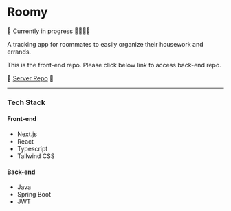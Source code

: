 # Roomy
🧱 Currently in progress 🔨👷🏻‍♀️

A tracking app for roommates to easily organize their housework and errands.

This is the front-end repo. Please click below link to access back-end repo.

🔗 [Server Repo](https://github.com/lianaa98/roomy-server) 🔗

---
### Tech Stack
#### Front-end
* Next.js
* React
* Typescript
* Tailwind CSS
#### Back-end
* Java
* Spring Boot
* JWT